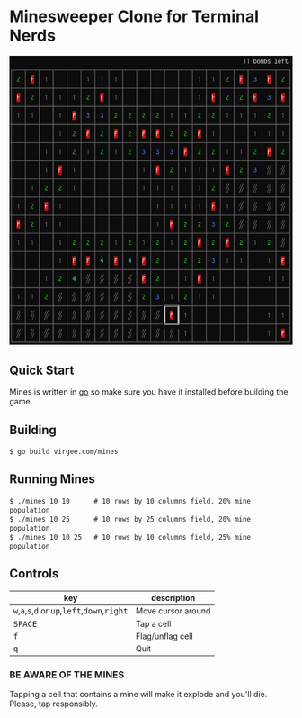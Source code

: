 # Minesweeper Clone for Terminal Nerds

![thumbnail](./thumbnail.jpg)

## Quick Start

Mines is written in [go](https://go.dev/dl/) so make sure you have it installed before building the game.

## Building 
```console
$ go build virgee.com/mines
```

## Running Mines
```console
$ ./mines 10 10      # 10 rows by 10 columns field, 20% mine population
$ ./mines 10 25      # 10 rows by 25 columns field, 20% mine population
$ ./mines 10 10 25   # 10 rows by 10 columns field, 25% mine population
```

## Controls
| key                                                 | description        |
|-----------------------------------------------------|--------------------|
| <kbd>w</kbd>,<kbd>a</kbd>,<kbd>s</kbd>,<kbd>d</kbd> or <kbd>up</kbd>,<kbd>left</kbd>,<kbd>down</kbd>,<kbd>right</kbd> | Move cursor around |
| <kbd>SPACE</kbd>                                    | Tap a cell         |
| <kbd>f</kbd>                                        | Flag/unflag cell   |
| <kbd>q</kbd>                                        | Quit               |

### **BE AWARE OF THE MINES**
Tapping a cell that contains a mine will make it explode and you'll die. 
Please, tap responsibly.
